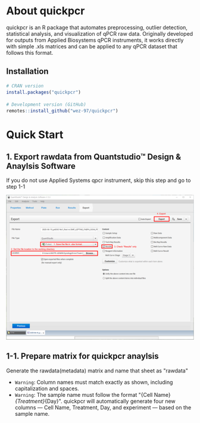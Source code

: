 # About quickpcr

quickpcr is an R package that automates preprocessing, outlier detection, statistical analysis, and visualization of qPCR raw data. Originally developed for outputs from Applied Biosystems qPCR instruments, it works directly with simple .xls matrices and can be applied to any qPCR dataset that follows this format.

## Installation

```r
# CRAN version
install.packages("quickpcr")

# Development version (GitHub)
remotes::install_github("wez-97/quickpcr")
```
# Quick Start

## 1. Export rawdata from Quantstudio™ Design & Anaylsis Software 
If you do not use Applied Systems qpcr instrument, skip this step and go to step 1-1

![alt text](image.png)

## 1-1. Prepare matrix for quickpcr anaylsis 
Generate the rawdata(metadata) matrix and name that sheet as "rawdata"
- `Warning`: Column names must match exactly as shown, including capitalization and spaces.
- `Warning`: The sample name must follow the format "{Cell Name}_{Treatment}_{Day}". quickpcr will automatically generate four new columns — Cell Name, Treatment, Day, and experiment — based on the sample name.



